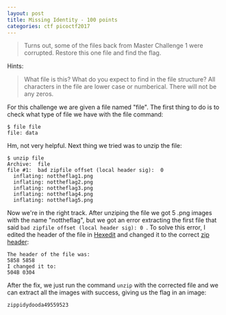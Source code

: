 ```yaml
---
layout: post
title: Missing Identity - 100 points
categories: ctf picoctf2017
---
```


> Turns out, some of the files back from Master Challenge 1 were corrupted. Restore this one file and find the flag. 

Hints:
> What file is this?
> What do you expect to find in the file structure?
> All characters in the file are lower case or numberical. There will not be any zeros.

For this challenge we are given a file named "file". The first thing to do is to check what type of file we have with the file command:
```
$ file file
file: data
```
Hm, not very helpful. Next thing we tried was to unzip the file:
```
$ unzip file
Archive:  file
file #1:  bad zipfile offset (local header sig):  0
  inflating: nottheflag1.png
  inflating: nottheflag2.png
  inflating: nottheflag3.png
  inflating: nottheflag4.png
  inflating: nottheflag5.png
```

Now we're in the right track. After unziping the file we got 5 .png images with the name "nottheflag", but we got an error extracting the first file that said ```bad zipfile offset (local header sig): 0 ```. To solve this error, I edited the header of the file in [Hexedit](https://hexed.it/) and changed it to the correct [zip header](https://en.wikipedia.org/wiki/List_of_file_signatures):
```
The header of the file was: 
5858 5858
I changed it to:
504B 0304
```
After the fix, we just run the command ```unzip``` with the corrected file and we can extract all the images with success, giving us the flag in an image:
```
zippidydooda49559523
```
